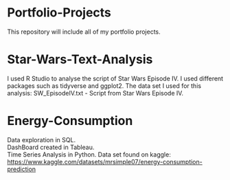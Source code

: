 # Portfolio-Projects
This repository will include all of my portfolio projects.

# Star-Wars-Text-Analysis
I used R Studio to analyse the script of Star Wars Episode IV. I used different packages such as tidyverse and ggplot2.
The data set I used for this analysis: SW_EpisodeIV.txt - Script from Star Wars Episode IV.

# Energy-Consumption
Data exploration in SQL.  
DashBoard created in Tableau.  
Time Series Analysis in Python.
Data set found on kaggle: https://www.kaggle.com/datasets/mrsimple07/energy-consumption-prediction
